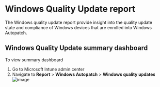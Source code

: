 # Windows Quality Update report
The Windows quality update report provide insight into the quality update state and compliance of Windows devices that are enrolled into Windows Autopatch.

## Windows Quality Update summary dashboard
To view summary dashboard
1) Go to Microsoft Intune admin center
2) Navigate to **Report** > **Windows Autopatch** > **Windows quality updates**
![image](https://github.com/yusummat/notes/assets/142761448/2f7c7f10-506a-47d4-acf8-528c0dc20cd3)
